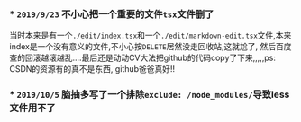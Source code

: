 ### * ```2019/9/23``` 不小心把一个重要的文件```tsx```文件删了

当时本来是有一个```./edit/index.tsx```和一个```./edit/markdown-edit.tsx```文件,本来index是一个没有意义的文件,不小心按```DELETE```居然没走回收站,这就尬了, 然后百度查的回滚越滚越乱....最后还是动动CV大法把github的代码copy了下来,,,,,ps: CSDN的资源有的真不是东西, github爸爸真好!!

### * ```2019/10/5``` 脑抽多写了一个排除```exclude: /node_modules/```导致less文件用不了

